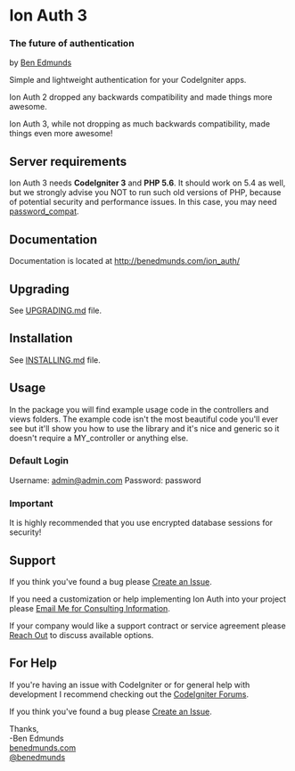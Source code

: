 # Ion Auth 3
### The future of authentication
by [Ben Edmunds](http://benedmunds.com)

Simple and lightweight authentication for your CodeIgniter apps.

Ion Auth 2 dropped any backwards compatibility and made things more
awesome.

Ion Auth 3, while not dropping as much backwards compatibility, made things
even more awesome!

## Server requirements
Ion Auth 3 needs **CodeIgniter 3** and **PHP 5.6**.
It should work on 5.4 as well, but we strongly advise you NOT to run such old versions of PHP, because of potential security and performance issues.
In this case, you may need [password_compat](https://github.com/ircmaxell/password_compat).

## Documentation
Documentation is located at http://benedmunds.com/ion_auth/

## Upgrading
See [UPGRADING.md](UPGRADING.md) file.

## Installation
See [INSTALLING.md](INSTALLING.md) file.

## Usage
In the package you will find example usage code in the controllers and views
folders.  The example code isn't the most beautiful code you'll ever see but
it'll show you how to use the library and it's nice and generic so it doesn't
require a MY_controller or anything else.

### Default Login
Username: admin@admin.com
Password: password


### Important
It is highly recommended that you use encrypted database sessions for security!


## Support
If you think you've found a bug please [Create an Issue](https://github.com/benedmunds/CodeIgniter-Ion-Auth/issues).

If you need a customization or help implementing Ion Auth into your project please [Email Me for Consulting Information](mailto:ionauth_consulting@benedmunds.com).

If your company would like a support contract or service agreement please [Reach Out](mailto:ionauth_support_contract@benedmunds.com) to discuss available options.


## For Help
If you're having an issue with CodeIgniter or for general help with development I recommend checking out the [CodeIgniter Forums](http://forum.codeigniter.com).

If you think you've found a bug please [Create an Issue](https://github.com/benedmunds/CodeIgniter-Ion-Auth/issues).


Thanks,    
-Ben Edmunds       
 [benedmunds.com](http://benedmunds.com)  
 [@benedmunds](http://twitter.com/benedmunds)   
